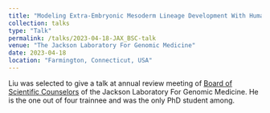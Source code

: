 ```yaml
---
title: "Modeling Extra-Embryonic Mesoderm Lineage Development With Human Induced Pluripotent Stem Cells"
collection: talks
type: "Talk"
permalink: /talks/2023-04-18-JAX_BSC-talk
venue: "The Jackson Laboratory For Genomic Medicine"
date: 2023-04-18
location: "Farmington, Connecticut, USA"
---
```


Liu was selected to give a talk at annual review meeting of [Board of Scientific Counselors](https://www.jax.org/about-us/our-leaders/scientific-counselors) of the Jackson Laboratory For Genomic Medicine. He is the one out of four trainnee and was the only PhD student among.

